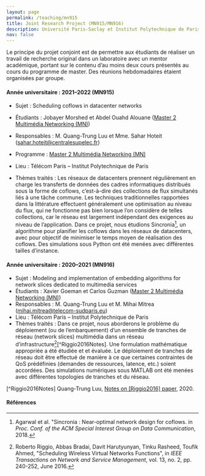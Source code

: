 ```yaml
---
layout: page
permalink: /teaching/mn915
title: Joint Research Project (MN915/MN916)
description: Université Paris-Saclay et Institut Polytechnique de Paris
nav: false
---
```


Le principe du projet conjoint est de permettre aux étudiants de réaliser un travail de recherche original dans un
laboratoire avec un mentor académique, portant sur le contenu d’au moins deux cours présentés au cours du programme
de master. Des réunions hebdomadaires étaient organisées par groupe.


#### Année universitaire : 2021–2022 (MN915)
* Sujet : Scheduling coflows in datacenter networks
* Étudiants : Jobayer Morshed et Abdel Ouahd Alouane ([Master 2 Multimédia Networking (MN)](https://mmnet.wp.imt.fr/content/))
* Responsables : M. Quang-Trung Luu et Mme. Sahar Hoteit (sahar.hoteit@centralesupelec.fr)
* Programme : [Master 2 Multimédia Networking (MN)](https://mmnet.wp.imt.fr/content/)
* Lieu : Télécom Paris – Institut Polytechnique de Paris


* Thèmes traités : Les réseaux de datacenters prennent régulièrement en charge les transferts de données des cadres informatiques distribués sous la forme de coflows, c’est-à-dire des collections de flux simultanés liés à une tâche commune. Les techniques traditionnelles rapportées dans la littérature effectuent généralement une optimisation au niveau du flux, qui ne fonctionne pas bien lorsque l’on considère de telles collections, car le réseau est largement indépendant des exigences au niveau de l’application. Dans ce projet, nous étudions Sincronia[^Agarwal2018], un algorithme pour planifier les coflows dans les
réseaux de datacenters, avec pour objectif de minimiser le temps moyen de réalisation des coflows. Des simulations sous
Python ont été menées avec différentes tailles d’instance.

[^Agarwal2018]: Agarwal et al. "Sincronia : Near-optimal network design for coflows. in *Proc. Conf. of the ACM Special Interest Group on Data Communication*, 2018.


#### Année universitaire : 2020–2021 (MN916)
* Sujet : Modeling and implementation of embedding algorithms for network slices dedicated to multimedia services
* Étudiants : Xavier Goeman et Carlos Guzman ([Master 2 Multimédia Networking (MN)](https://mmnet.wp.imt.fr/content/))
* Responsables : M. Quang-Trung Luu et M. Mihai Mitrea (mihai.mitrea@telecom-sudparis.eu)
* Lieu : Télécom Paris – Institut Polytechnique de Paris
* Thèmes traités : Dans ce projet, nous aborderons le problème du déploiement (ou de l’embarquement) d’un ensemble de tranches de réseau (network slices) multimédia dans un réseau d’infrastructure[^Riggio2016][^Riggio2016Notes]. Une formulation mathématique appropriée a été étudiée et et évaluée. Le déploiement de tranches de réseau doit être effectué de manière à ce que certaines contraintes de QoS prédéfinies (demandes de ressources, latence, etc.) soient accordées. Des simulations numériques sous MATLAB ont été menées avec différentes topologies de tranches et du réseau.


[^Riggio2016]: Roberto Riggio, Abbas Bradai, Davit Harutyunyan, Tinku Rasheed, Toufik Ahmed, "Scheduling Wireless Virtual Networks Functions", in *IEEE Transactions on Network and Service Management*, vol. 13, no. 2, pp. 240-252, June 2016.

[^Riggio2016Notes] Quang-Trung Luu, [Notes on [Riggio2016] paper](https://husteduvn-my.sharepoint.com/:b:/g/personal/trung_luuquang_hust_edu_vn/EXvKq8VBUZ5HkHvXGW4tBicBsaEk-ygr2NHZmVN14VKQsQ?e=2nqYEy), 2020.


#### Références




